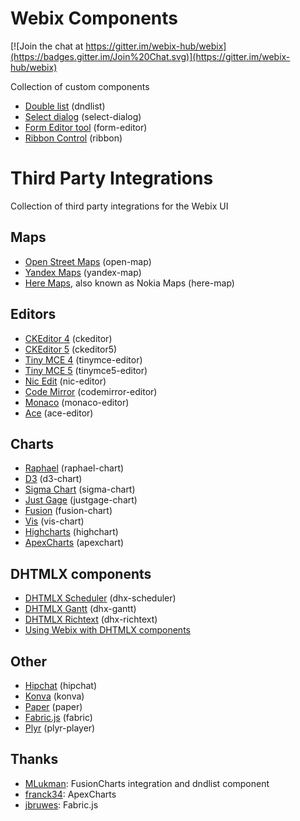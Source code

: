 Webix Components
==================

[![Join the chat at https://gitter.im/webix-hub/webix](https://badges.gitter.im/Join%20Chat.svg)](https://gitter.im/webix-hub/webix) 

Collection of custom components

- [Double list](http://webix-hub.github.io/components/dndlist/sample.html) (dndlist)
- [Select dialog](http://webix-hub.github.io/components/selectdialog/sample.html) (select-dialog)
- [Form Editor tool](http://webix-hub.github.io/components/formeditor/sample.html) (form-editor)
- [Ribbon Control](http://webix-hub.github.io/components/ribbon/sample_tabs.html) (ribbon)

Third Party Integrations
========================

Collection of third party integrations for the Webix UI

Maps
------
- [Open Street Maps](http://webix-hub.github.io/components/openmap/sample.html) (open-map)
- [Yandex Maps](http://webix-hub.github.io/components/yandexmap/sample.html) (yandex-map)
- [Here Maps](http://webix-hub.github.io/components/heremap/sample.html), also known as Nokia Maps (here-map)


Editors
---------
- [CKEditor 4](http://webix-hub.github.io/components/ckeditor/sample.html) (ckeditor)
- [CKEditor 5](http://webix-hub.github.io/components/ckeditor5/sample.html) (ckeditor5)
- [Tiny MCE 4](http://webix-hub.github.io/components/tinymce/sample.html) (tinymce-editor)
- [Tiny MCE 5](http://webix-hub.github.io/components/tinymce5/sample.html) (tinymce5-editor)
- [Nic Edit](http://webix-hub.github.io/components/nicedit/sample.html) (nic-editor)
- [Code Mirror](http://webix-hub.github.io/components/codemirror/sample.html) (codemirror-editor)
- [Monaco](http://webix-hub.github.io/components/monaco/sample.html) (monaco-editor)
- [Ace](http://webix-hub.github.io/components/ace/sample.html) (ace-editor)

Charts
-------
- [Raphael](http://webix-hub.github.io/components/raphael/sample.html) (raphael-chart)
- [D3](http://webix-hub.github.io/components/d3/sample.html) (d3-chart)
- [Sigma Chart](http://webix-hub.github.io/components/sigma/sample.html) (sigma-chart)
- [Just Gage](http://webix-hub.github.io/components/justgage/sample.html) (justgage-chart)
- [Fusion](http://webix-hub.github.io/components/fusion/sample.html) (fusion-chart)
- [Vis](http://webix-hub.github.io/components/vis/sample.html) (vis-chart)
- [Highcharts](http://webix-hub.github.io/components/highcharts/sample.html) (highchart)
- [ApexCharts](http://webix-hub.github.io/components/apexcharts/sample.html) (apexchart)

DHTMLX components
-------------------
- [DHTMLX Scheduler](http://webix-hub.github.io/components/scheduler/sample.html) (dhx-scheduler)
- [DHTMLX Gantt](http://webix-hub.github.io/components/gantt/sample.html) (dhx-gantt)
- [DHTMLX Richtext](http://webix-hub.github.io/components/richtext/sample.html) (dhx-richtext)
- [Using Webix with DHTMLX components](http://webix-hub.github.io/components/dhtmlx_v5/sample.html)

Other
------
- [Hipchat](http://webix-hub.github.io/components/hipchat/sample.html) (hipchat)
- [Konva](http://webix-hub.github.io/components/konva/sample.html) (konva)
- [Paper](http://webix-hub.github.io/components/paper/sample.html) (paper)
- [Fabric.js](http://webix-hub.github.io/components/fabricjs/sample.html) (fabric)
- [Plyr](http://webix-hub.github.io/components/plyr/sample.html) (plyr-player)

Thanks
------
- [MLukman](https://github.com/MLukman): FusionCharts integration and dndlist component
- [franck34](https://github.com/franck34): ApexCharts
- [jbruwes](https://github.com/jbruwes): Fabric.js